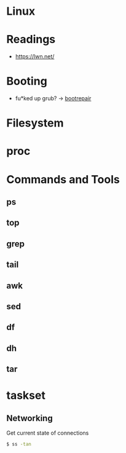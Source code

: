 Linux
=====

# Readings

* https://lwn.net/

# Booting

* fu*ked up grub? -> [bootrepair](https://help.ubuntu.com/community/Boot-Repair)

# Filesystem

# proc

# Commands and Tools

## ps

## top

## grep

## tail

## awk

## sed

## df

## dh

## tar

# taskset

## Networking

Get current state of connections

```bash
$ ss -tan
```